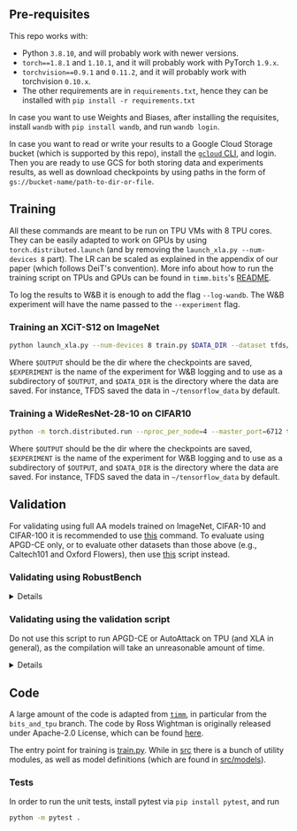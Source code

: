## Pre-requisites

This repo works with:

- Python `3.8.10`, and will probably work with newer versions.
- `torch==1.8.1` and `1.10.1`, and it will probably work with PyTorch `1.9.x`.
- `torchvision==0.9.1` and `0.11.2`, and it will probably work with torchvision `0.10.x`.
- The other requirements are in `requirements.txt`, hence they can be installed with `pip install -r requirements.txt`

In case you want to use Weights and Biases, after installing the requisites, install `wandb` with `pip install wandb`, and run `wandb login`.

In case you want to read or write your results to a Google Cloud Storage bucket (which is supported by this repo), install the [`gcloud` CLI](https://cloud.google.com/sdk/gcloud), and login. Then you are ready to use GCS for both storing data and experiments results, as well as download checkpoints by using paths in the form of `gs://bucket-name/path-to-dir-or-file`.

## Training

All these commands are meant to be run on TPU VMs with 8 TPU cores. They can be easily adapted to work on GPUs by using `torch.distributed.launch` (and by removing the `launch_xla.py --num-devices 8` part). The LR can be scaled as explained in the appendix of our paper (which follows DeiT's convention). More info about how to run the training script on TPUs and GPUs can be found in `timm.bits`'s [README](https://github.com/rwightman/pytorch-image-models/tree/bits_and_tpu/timm/bits#timm-bits).

To log the results to W&B it is enough to add the flag `--log-wandb`. The W&B experiment will have the name passed to the `--experiment` flag.

### Training an XCiT-S12 on ImageNet

```bash
python launch_xla.py --num-devices 8 train.py $DATA_DIR --dataset tfds/imagenet2012 --experiment $EXPERIMENT --output $OUTPUT --model xcit_small_12_p16_224 --config configs/xcit-adv-training.yaml
```

Where `$OUTPUT` should be the dir where the checkpoints are saved, `$EXPERIMENT` is the name of the experiment for W&B logging and to use as a subdirectory of `$OUTPUT`, and `$DATA_DIR` is the directory where the data are saved. For instance, TFDS saved the data in `~/tensorflow_data` by default.

### Training a WideResNet-28-10 on CIFAR10

```bash
python -m torch.distributed.run --nproc_per_node=4 --master_port=6712 train.py /p/vast1/MLdata --dataset torch/cifar10 --experiment test --output /p/gpfs1/robustHW --model wide_resnet28_10 --config configs/wrn-adv-training-cifar10.yaml
```

Where `$OUTPUT` should be the dir where the checkpoints are saved, `$EXPERIMENT` is the name of the experiment for W&B logging and to use as a subdirectory of `$OUTPUT`, and `$DATA_DIR` is the directory where the data are saved. For instance, TFDS saved the data in `~/tensorflow_data` by default.

## Validation

For validating using full AA models trained on ImageNet, CIFAR-10 and CIFAR-100 it is recommended to use [this](#validating-using-robustbench) command. To evaluate using APGD-CE only, or to evaluate other datasets than those above (e.g., Caltech101 and Oxford Flowers), then use [this](#validating-using-the-validation-script) script instead.

### Validating using RobustBench

<details>

This script will run the full AutoAttack using RobustBench's interface.

```bash
python3 validate_robustbench.py --data-dir /p/vast1/MLdata --dataset $DATASET --model $MODEL --batch-size 1024 --checkpoint $CHECKPOINT --eps $EPS
```

If the model has been trained using a specific mean and std, then they should be specified with the `--mean` and `--std` flags, similarly to training. Moreover, if you want to validate using multiple GPUs, you can run the script as follows (assuming you have 4 GPUs):

```bash
python validate_robustbench.py --data-dir /p/vast1/MLdata --dataset cifar10 --model resnet50_32 --batch-size 2048 --checkpoint /p/gpfs1/robustHW/pgd-adv-training-repro/best.pth.tar --eps 8 --mean 0.4914 0.4822 0.4465 --std 0.2023 0.1994 0.2010 --gpus 4
```

</details>

### Validating using the validation script

Do not use this script to run APGD-CE or AutoAttack on TPU (and XLA in general), as the compilation will take an unreasonable amount of time.

<details>

```bash
python3 validate.py $DATA_DIR --dataset $DATASET --log-freq 1 --model $MODEL --checkpoint $CHECKPOINT --mean <mean> --std <std> --attack $ATTACK --attack-eps $EPS
```

If the model has been trained using a specific mean and std, then they should be specified with the `--mean` and `--std` flags, and the `--normalize-model` flag should be specified, similarly to training. Otherwise the `--no-normalize` flag sould be specified. For both Caltech101 and Oxford Flowers, you should specify `--num-classes 102`, and for Caltech101 only `--split test`. If you just want to run PGD, then you can specify the number of steps with `--attack-steps 200`.

</details>

## Code

A large amount of the code is adapted from [`timm`](https://github.com/rwightman/pytorch-image-models), in particular from the `bits_and_tpu` branch. The code by Ross Wightman is originally released under Apache-2.0 License, which can be found [here](https://github.com/rwightman/pytorch-image-models/blob/master/LICENSE).

The entry point for training is [train.py](train.py). While in [src](src/) there is a bunch of utility modules, as well as model definitions (which are found in [src/models](src/models/)).

### Tests

In order to run the unit tests, install pytest via `pip install pytest`, and run

```bash
python -m pytest .
```
